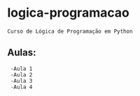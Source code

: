   # logica-programacao
    Curso de Lógica de Programação em Python

  ## Aulas:
     -Aula 1
     -Aula 2
     -Aula 3
     -Aula 4
